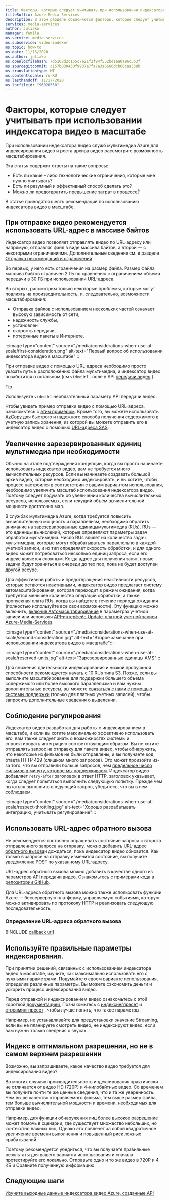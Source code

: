 ```yaml
---
title: Факторы, которые следует учитывать при использовании индексатора видео в масштабе в Azure
titleSuffix: Azure Media Services
description: В этом разделе объясняются факторы, которые следует учитывать при использовании индексатора видео в масштабе.
services: media-services
author: Juliako
manager: femila
ms.service: media-services
ms.subservice: video-indexer
ms.topic: how-to
ms.date: 11/13/2020
ms.author: juliako
ms.openlocfilehash: 7d5108d2c155c7e21f2f94f532bd1aa0a96c5b3f
ms.sourcegitcommit: c157b830430f9937a7fa7a3a6666dcb66caa338b
ms.translationtype: MT
ms.contentlocale: ru-RU
ms.lasthandoff: 11/17/2020
ms.locfileid: "96020550"
---
```

# <a name="things-to-consider-when-using-video-indexer-at-scale"></a>Факторы, которые следует учитывать при использовании индексатора видео в масштабе

При использовании индексатора видео служб мультимедиа Azure для индексирования видео и роста архива видео рассмотрите возможность масштабирования. 

Эта статья содержит ответы на такие вопросы:

* Есть ли какие – либо технологические ограничения, которые мне нужно учитывать?
* Есть ли разумный и эффективный способ сделать это?
* Можно ли предотвратить превышение затрат в процессе?

В статье приводятся шесть рекомендаций по использованию индексатора видео в масштабе.

## <a name="when-uploading-videos-consider-using-a-url-over-byte-array"></a>При отправке видео рекомендуется использовать URL-адрес в массиве байтов

Индексатор видео позволяет отправлять видео по URL-адресу или напрямую, отправляя файл в виде массива байтов, а второй — с некоторыми ограничениями. Дополнительные сведения см. в разделе [Отправка рекомендаций и ограничений](upload-index-videos.md#uploading-considerations-and-limitations) .

Во первых, у него есть ограничения на размер файла. Размер файла массива байтов ограничен 2 ГБ по сравнению с ограничением объема передачи в 30 ГБ при использовании URL-адреса.

Во вторых, рассмотрим только некоторые проблемы, которые могут повлиять на производительность, и, следовательно, возможности масштабирования:

* Отправка файлов с использованием нескольких частей означает высокую зависимость от сети, 
* надежность службы, 
* установлен 
* скорость передачи, 
* потерянные пакеты в Интернете.

:::image type="content" source="./media/considerations-when-use-at-scale/first-consideration.png" alt-text="Первый вопрос об использовании индексатора видео в масштабе":::

При отправке видео с помощью URL-адреса необходимо просто указать путь к расположению файла мультимедиа, и индексатор видео позаботится о остальном (см `videoUrl` . поле в API [передачи видео](https://api-portal.videoindexer.ai/docs/services/Operations/operations/Upload-Video?&pattern=upload) ).

> [!TIP]
> Используйте `videoUrl` необязательный параметр API передачи видео.

Чтобы увидеть пример отправки видео с помощью URL-адреса, ознакомьтесь с [этим примером](upload-index-videos.md#code-sample). Кроме того, вы можете использовать [AzCopy](https://docs.microsoft.com/azure/storage/common/storage-use-azcopy-v10) для быстрого и надежного способа получения содержимого в учетную запись хранения, из которой вы можете отправить его в индексатор видео с помощью [URL-адреса SAS](https://docs.microsoft.com/azure/storage/common/storage-sas-overview).

## <a name="increase-media-reserved-units-if-needed"></a>Увеличение зарезервированных единиц мультимедиа при необходимости

Обычно на этапе подтверждения концепции, когда вы просто начинаете использовать индексатор видео, вам не требуется много вычислительных ресурсов. Если вы начинаете создавать большой архив видео, который необходимо индексировать, и вы хотите, чтобы процесс настроился в соответствии с вашим вариантом использования, необходимо увеличить масштаб использования индексатора видео. Поэтому следует подумать об увеличении количества вычислительных ресурсов, используемых, если текущий объем вычислительной мощности достаточно мал.

В службах мультимедиа Azure, когда требуется повысить вычислительную мощность и параллелизм, необходимо обратить внимание на [зарезервированные единицы](../latest/concept-media-reserved-units.md)мультимедиа (RUs). RUs — это единицы вычислений, которые определяют параметры задач обработки мультимедиа. Число RUs влияет на количество задач мультимедиа, которые могут обрабатываться параллельно в каждой учетной записи, и их тип определяет скорость обработки, и для одного видео может потребоваться несколько единиц запроса, если его индекс является сложным. Когда адрес для получения занят, новые задачи будут храниться в очереди до тех пор, пока не будет доступен другой ресурс.

Для эффективной работы и предотвращения неактивности ресурсов, которые остаются неактивными, индексатор видео предлагает систему автомасштабирования, которая переходит в режим ожидания, когда требуется меньшее количество операций обработки, а также пропускная плата RUs, когда вы найдете в течение периода ожидания (полностью используйте все свои возможности). Эту функцию можно включить, [включив Автомасштабирование](manage-account-connected-to-azure.md#autoscale-reserved-units) в параметрах учетной записи или используя [API-интерфейс Update-платной учетной записи Azure-Media-Services](https://api-portal.videoindexer.ai/docs/services/Operations/operations/Update-Paid-Account-Azure-Media-Services?&pattern=update).

:::image type="content" source="./media/considerations-when-use-at-scale/second-consideration.jpg" alt-text="Второе замечание при использовании индексатора видео в масштабе":::

:::image type="content" source="./media/considerations-when-use-at-scale/reserved-units.jpg" alt-text="Зарезервированные единицы AMS":::

Для снижения длительности индексирования и низкой пропускной способности рекомендуется начать с 10 RUs типа S3. Позже, если вы выполните масштабирование для поддержки большего объема содержимого или более высокого параллелизма и вам нужны дополнительные ресурсы, вы можете [связаться с нами с помощью системы поддержки](https://ms.portal.azure.com/#blade/Microsoft_Azure_Support/HelpAndSupportBlade/newsupportrequest) (только для платных учетных записей), чтобы запросить дополнительные сведения о выделении.

## <a name="respect-throttling"></a>Соблюдение регулирования

Индексатор видео разработан для работы с индексированием в масштабе, и если вы хотите максимально эффективно использовать его, вам также следует знать о возможностях системы и спроектировать интеграцию соответствующим образом. Вы не хотите отправлять запрос на отправку для пакета видео, чтобы обнаружить, что некоторые из фильмов не были отправлены, и вы получаете код ответа HTTP 429 (слишком много запросов). Это может произойти из-за того, что вы отправили больше запросов, чем [предельное число фильмов в минуту, которое мы поддерживаем](upload-index-videos.md#uploading-considerations-and-limitations). Индексатор видео добавляет `retry-after` заголовок в ответ HTTP. заголовок указывает, когда следует попытаться выполнить следующую попытку. Прежде чем пытаться выполнить следующий запрос, убедитесь, что вы в нем соблюдаем.

:::image type="content" source="./media/considerations-when-use-at-scale/respect-throttling.jpg" alt-text="Хорошо разрабатывать интеграцию, учитывать регулирование":::

## <a name="use-callback-url"></a>Использовать URL-адрес обратного вызова

Не рекомендуется постоянно опрашивать состояние запроса с второго отправленного запроса на отправку, можно добавить [URL-адрес обратного вызова](upload-index-videos.md#callbackurl)и дождаться, пока индексатор видео обновится. Как только в запросе на отправку изменится состояние, вы получите уведомление POST по указанному URL-адресу.

URL-адрес обратного вызова можно добавить в качестве одного из параметров [API передачи видео](https://api-portal.videoindexer.ai/docs/services/Operations/operations/Upload-Video?&pattern=upload). Ознакомьтесь с примерами кода в [репозитории GitHub](https://github.com/Azure-Samples/media-services-video-indexer/tree/master/). 

Для URL-адреса обратного вызова можно также использовать функции Azure — бессерверную платформу, управляемую событиями, которую можно активировать по протоколу HTTP и реализовать следующую последовательность.

### <a name="callback-url-definition"></a>Определение URL-адреса обратного вызова

[!INCLUDE [callback url](./includes/callback-url.md)]

## <a name="use-the-right-indexing-parameters-for-you"></a>Используйте правильные параметры индексирования.

При принятии решений, связанных с использованием индексатора видео в масштабе, изучите, как максимально использовать его с нужными параметрами. Подумайте о своем варианте использования, определив различные параметры. Вы можете сэкономить деньги и ускорить процесс индексирования видео.

Перед отправкой и индексированием видео ознакомьтесь с этой короткой [документацией](upload-index-videos.md), Познакомьтесь с [индексингпресет](upload-index-videos.md#indexingpreset) и [стреамингпресет](upload-index-videos.md#streamingpreset) , чтобы лучше понять, что такое параметры.

Например, не устанавливайте для предустановки значение Streaming, если вы не планируете смотреть видео, не индексируют видео, если вам нужны только сведения о звуках.

## <a name="index-in-optimal-resolution-not-highest-resolution"></a>Индекс в оптимальном разрешении, но не в самом верхнем разрешении

Возможно, вы запрашиваете, какое качество видео требуется для индексирования видео? 

Во многих случаях производительность индексирования практически не отличается от видео HD (720P) и 4-килобайтных видео. Со временем вы получите почти те же ценные сведения, что и та же уверенность. Чем выше качество отправляемого фильма, тем выше размер файла, тем больше вычислительной мощности и времени, необходимых для отправки видео.

Например, для функции обнаружения лиц более высокое разрешение может помочь в сценарии, где существует множество небольших, но контекстно важных лиц. Однако это повлечет за собой квадратичное увеличение времени выполнения и повышенный риск ложных срабатываний.

Поэтому рекомендуется убедиться, что вы получаете правильные результаты для вашего варианта использования и сначала протестируйте его локально. Отправьте одно и то же видео в 720P и 4 КБ и Сравните полученную информацию.

## <a name="next-steps"></a>Следующие шаги

[Изучите выходные данные индексатора видео Azure, созданные API](video-indexer-output-json-v2.md)
